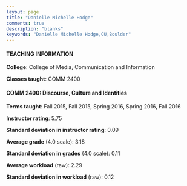 ```yaml
---
layout: page
title: "Danielle Michelle Hodge" 
comments: true
description: "blanks"
keywords: "Danielle Michelle Hodge,CU,Boulder"
---
```

<head>
<script src="https://ajax.googleapis.com/ajax/libs/jquery/2.1.3/jquery.min.js"></script>
<script src="https://dl.dropboxusercontent.com/s/pc42nxpaw1ea4o9/highcharts.js?dl=0"></script>
<!-- <script src="../assets/js/highcharts.js"></script> -->
<style type="text/css">@font-face {
	font-family: "Bebas Neue";
	src: url(https://www.filehosting.org/file/details/544349/BebasNeue Regular.otf) format("opentype");
	}
	h1.Bebas { 
		font-family: "Bebas Neue", Verdana, Tahoma;
	}
</style>
</head>
	   
#### TEACHING INFORMATION

**College**: College of Media, Communication and Information

**Classes taught**: COMM 2400

#### COMM 2400: Discourse, Culture and Identities

**Terms taught**: Fall 2015, Fall 2015, Spring 2016, Spring 2016, Fall 2016

**Instructor rating**: 5.75

**Standard deviation in instructor rating**: 0.09

**Average grade** (4.0 scale): 3.18

**Standard deviation in grades** (4.0 scale): 0.11

**Average workload** (raw): 2.29

**Standard deviation in workload** (raw): 0.12


